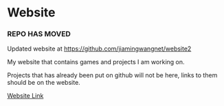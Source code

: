 # Website

### REPO HAS MOVED 
Updated website at https://github.com/jiamingwangnet/website2

My website that contains games and projects I am working on.

Projects that has already been put on github will not be here, links to them should be on the website.

[Website Link](https://jiamingwang.net)
